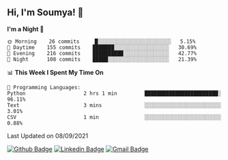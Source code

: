 ## Hi, I'm Soumya! 👋

<!--START_SECTION:waka-->
**I'm a Night 🦉** 

```text
🌞 Morning    26 commits     █░░░░░░░░░░░░░░░░░░░░░░░░   5.15% 
🌆 Daytime    155 commits    ███████░░░░░░░░░░░░░░░░░░   30.69% 
🌃 Evening    216 commits    ██████████░░░░░░░░░░░░░░░   42.77% 
🌙 Night      108 commits    █████░░░░░░░░░░░░░░░░░░░░   21.39%

```


📊 **This Week I Spent My Time On** 

```text
💬 Programming Languages: 
Python                   2 hrs 1 min         ████████████████████████░   96.11% 
Text                     3 mins              ░░░░░░░░░░░░░░░░░░░░░░░░░   3.01% 
CSV                      1 min               ░░░░░░░░░░░░░░░░░░░░░░░░░   0.88%

```


 Last Updated on 08/09/2021
<!--END_SECTION:waka-->

[![Github Badge](https://img.shields.io/badge/-rubyruins-grey?style=for-the-badge&logo=github&logoColor=white&link=https://github.com/rubyruins/)](https://www.github.com/rubyruins/) 
[![Linkedin Badge](https://img.shields.io/badge/-Soumya%20Parekh-0072b1?style=for-the-badge&logo=Linkedin&logoColor=white&link=https://www.linkedin.com/in/Soumya-Parekh/)](https://www.linkedin.com/in/Soumya-Parekh/) 
[![Gmail Badge](https://img.shields.io/badge/-soumya.parekh@somaiya.edu-c14438?style=for-the-badge&logo=Gmail&logoColor=white&link=mailto:soumya.parekh@somaiya.edu)](mailto:soumya.parekh@somaiya.edu) 
